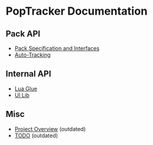 # PopTracker Documentation

## Pack API

* [Pack Specification and Interfaces](PACKS.md)
* [Auto-Tracking](AUTOTRACKING.md)


## Internal API

* [Lua Glue](LUAGLUE.md)
* [UI Lib](UILIB.md)


## Misc

* [Project Overview](OUTLINE.md) (outdated)
* [TODO](TODO.md) (outdated)
